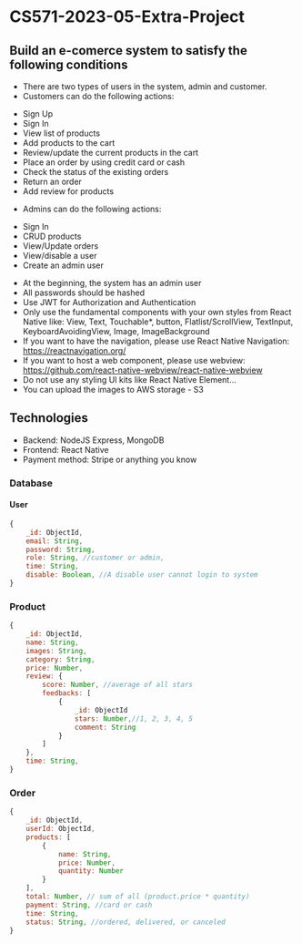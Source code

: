 # CS571-2023-05-Extra-Project
## Build an e-comerce system to satisfy the following conditions
* There are two types of users in the system, admin and customer.
* Customers can do the following actions:
- Sign Up
- Sign In
- View list of products
- Add products to the cart
- Review/update the current products in the cart
- Place an order by using credit card or cash
- Check the status of the existing orders
- Return an order
- Add review for products

* Admins can do the following actions:
- Sign In
- CRUD products
- View/Update orders
- View/disable a user
- Create an admin user

* At the beginning, the system has an admin user
* All passwords should be hashed
* Use JWT for Authorization and Authentication
* Only use the fundamental components with your own styles from React Native like: View, Text, Touchable*, button, Flatlist/ScrollView, TextInput, KeyboardAvoidingView, Image, ImageBackground
* If you want to have the navigation, please use React Native Navigation: https://reactnavigation.org/
* If you want to host a web component, please use webview: https://github.com/react-native-webview/react-native-webview
* Do not use any styling UI kits like React Native Element...
* You can upload the images to AWS storage - S3
## Technologies
* Backend: NodeJS Express, MongoDB
* Frontend: React Native
* Payment method: Stripe or anything you know
### Database
#### User
```JavaScript
{
    _id: ObjectId,
    email: String,
    password: String,
    role: String, //customer or admin,
    time: String,
    disable: Boolean, //A disable user cannot login to system
}
```
### Product
```JavaScript
{
    _id: ObjectId,
    name: String,
    images: String,
    category: String,
    price: Number,
    review: {
        score: Number, //average of all stars
        feedbacks: [
            {
                _id: ObjectId
                stars: Number,//1, 2, 3, 4, 5
                comment: String
            }
        ]
    },
    time: String,
}
```
### Order
```JavaScript
{
    _id: ObjectId,
    userId: ObjectId,
    products: [
        {
            name: String,
            price: Number,
            quantity: Number
        }
    ],
    total: Number, // sum of all (product.price * quantity)
    payment: String, //card or cash
    time: String,
    status: String, //ordered, delivered, or canceled
}
```
